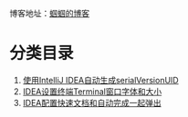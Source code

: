 博客地址：[蝈蝈的博客](http://blog.csdn.net/gnail_oug)

# 分类目录

1. [使用IntelliJ IDEA自动生成serialVersionUID](idea_001.md)
1. [IDEA设置终端Terminal窗口字体和大小](idea_002.md)
1. [IDEA配置快速文档和自动完成一起弹出](idea_003.md)













